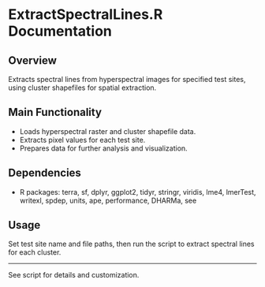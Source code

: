# ExtractSpectralLines.R Documentation

## Overview
Extracts spectral lines from hyperspectral images for specified test sites, using cluster shapefiles for spatial extraction.

## Main Functionality
- Loads hyperspectral raster and cluster shapefile data.
- Extracts pixel values for each test site.
- Prepares data for further analysis and visualization.

## Dependencies
- R packages: terra, sf, dplyr, ggplot2, tidyr, stringr, viridis, lme4, lmerTest, writexl, spdep, units, ape, performance, DHARMa, see

## Usage
Set test site name and file paths, then run the script to extract spectral lines for each cluster.

---
See script for details and customization.